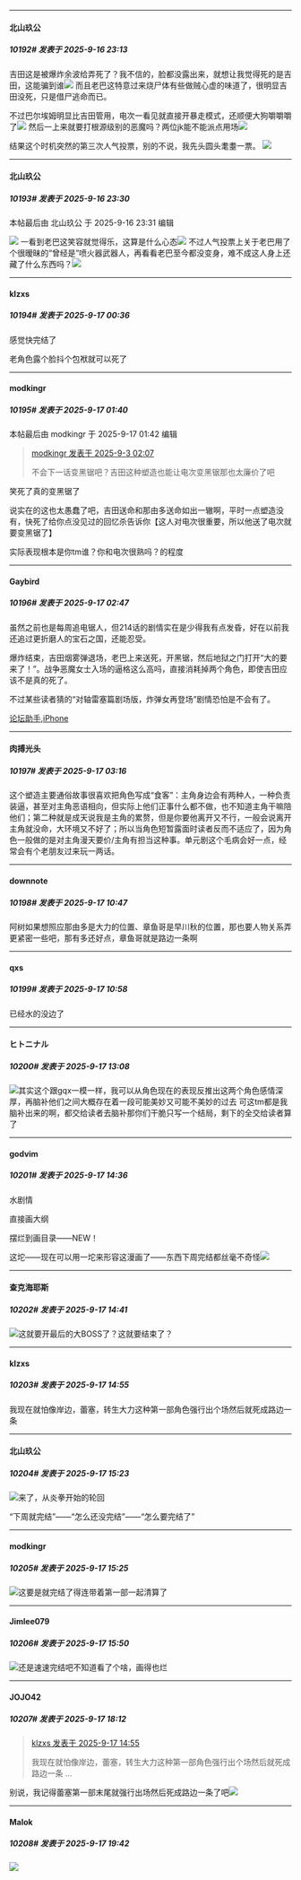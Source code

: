 ﻿
*****

####  北山玖公  
##### 10192#       发表于 2025-9-16 23:13

吉田这是被爆炸余波给弄死了？我不信的，脸都没露出来，就想让我觉得死的是吉田，这能骗到谁<img src="https://static.stage1st.com/image/smiley/face2017/035.png" referrerpolicy="no-referrer">
而且老巴这特意过来烧尸体有些做贼心虚的味道了，很明显吉田没死，只是借尸逃命而已。

不过巴尔埃姆明显比吉田管用，电次一看见就直接开暴走模式，还顺便大狗嚼嚼嚼了<img src="https://static.stage1st.com/image/smiley/face2017/067.png" referrerpolicy="no-referrer">
然后一上来就要打根源级别的恶魔吗？两位jk能不能派点用场<img src="https://static.stage1st.com/image/smiley/face2017/018.png" referrerpolicy="no-referrer">

结果这个时机突然的第三次人气投票，别的不说，我先头圆头耄耋一票。
<img src="https://p.sda1.dev/27/2f2606fba76b31c587b4e9695be6be33/image.jpg" referrerpolicy="no-referrer">


*****

####  北山玖公  
##### 10193#       发表于 2025-9-16 23:30

 本帖最后由 北山玖公 于 2025-9-16 23:31 编辑 

<img src="https://p.sda1.dev/27/d617bf0f5651d30409a6c9c613dd3aa6/image.jpg" referrerpolicy="no-referrer">
一看到老巴这笑容就觉得乐，这算是什么心态<img src="https://static.stage1st.com/image/smiley/face2017/068.png" referrerpolicy="no-referrer">
不过人气投票上关于老巴用了个很暧昧的“曾经是”喷火器武器人，再看看老巴至今都没变身，难不成这人身上还藏了什么东西吗？<img src="https://static.stage1st.com/image/smiley/face2017/040.png" referrerpolicy="no-referrer">


*****

####  klzxs  
##### 10194#       发表于 2025-9-17 00:36

感觉快完结了

老角色露个脸抖个包袱就可以死了


*****

####  modkingr  
##### 10195#       发表于 2025-9-17 01:40

 本帖最后由 modkingr 于 2025-9-17 01:42 编辑 
<blockquote><a href="httphttps://stage1st.com/2b/forum.php?mod=redirect&amp;goto=findpost&amp;pid=68360050&amp;ptid=2043244" target="_blank">modkingr 发表于 2025-9-3 02:07</a>

不会下一话变黑锯吧？吉田这种塑造也能让电次变黑锯那也太廉价了吧</blockquote>
笑死了真的变黑锯了

说实在的这也太愚蠢了吧，吉田送命和那由多送命如出一辙啊，平时一点塑造没有，快死了给你点没见过的回忆杀告诉你【这人对电次很重要，所以他送了电次就要变黑锯了】

实际表现根本是你tm谁？你和电次很熟吗？的程度


*****

####  Gaybird  
##### 10196#       发表于 2025-9-17 02:47

虽然之前也是每周追电锯人，但214话的剧情实在是少得我有点发昏，好在以前我还追过更折磨人的宝石之国，还能忍受。

爆炸结束，吉田烟雾弹退场，老巴上来送死，开黑锯，然后地狱之门打开“大的要来了！”。战争恶魔女士入场的逼格这么高吗，直接消耗掉两个角色，即使吉田应该不是真的死了。

不过某些读者猜的“对轴雷塞篇剧场版，炸弹女再登场”剧情恐怕是不会有了。

[论坛助手,iPhone](https://stage1st.com/2b//forum.php?mod=viewthread&amp;tid=2029836)


*****

####  肉搏光头  
##### 10197#       发表于 2025-9-17 03:16

这个塑造主要通俗故事很喜欢把角色写成“食客”：主角身边会有两种人，一种负责装逼，甚至对主角恶语相向，但实际上他们正事什么都不做，也不知道主角干嘛陪他们；第二种就是成天说我是主角的累赘，但是你要他离开又不行，一般会说离开主角就没命，大环境又不好了；所以当角色短暂露面时读者反而不适应了，因为角色一般做的是对主角漫天要价/主角有担当这种事。单元剧这个毛病会好一点，经常会有个老朋友过来玩一两话。


*****

####  downnote  
##### 10198#       发表于 2025-9-17 10:47

阿树如果想照应那由多是大力的位置、章鱼哥是早川秋的位置，那也要人物关系弄更紧密一些吧，那有多还好点，章鱼哥就是路边一条啊


*****

####  qxs  
##### 10199#       发表于 2025-9-17 10:58

已经水的没边了


*****

####  ヒトニナル  
##### 10200#       发表于 2025-9-17 13:08

<img src="https://static.stage1st.com/image/smiley/face2017/067.png" referrerpolicy="no-referrer">其实这个跟gqx一模一样，我可以从角色现在的表现反推出这两个角色感情深厚，再脑补他们之间大概存在着一段可能美妙又可能不美妙的过去
可这tm都是我脑补出来的啊，都交给读者去脑补那你们干脆只写一个结局，剩下的全交给读者算了


*****

####  godvim  
##### 10201#       发表于 2025-9-17 14:36

水剧情

直接画大纲

摆烂到画目录——NEW！

这坨——现在可以用一坨来形容这漫画了——东西下周完结都丝毫不奇怪<img src="https://static.stage1st.com/image/smiley/face2017/125.png" referrerpolicy="no-referrer">


*****

####  查克海耶斯  
##### 10202#       发表于 2025-9-17 14:41

<img src="https://static.stage1st.com/image/smiley/face2017/001.png" referrerpolicy="no-referrer">这就要开最后的大BOSS了？这就要结束了？


*****

####  klzxs  
##### 10203#       发表于 2025-9-17 14:55

我现在就怕像岸边，蕾塞，转生大力这种第一部角色强行出个场然后就死成路边一条


*****

####  北山玖公  
##### 10204#       发表于 2025-9-17 15:23

<img src="https://static.stage1st.com/image/smiley/face2017/067.png" referrerpolicy="no-referrer">来了，从炎拳开始的轮回

“下周就完结”——“怎么还没完结”——“怎么要完结了”

*****

####  modkingr  
##### 10205#       发表于 2025-9-17 15:25

<img src="https://static.stage1st.com/image/smiley/face2017/020.png" referrerpolicy="no-referrer">这要是就完结了得连带着第一部一起清算了


*****

####  Jimlee079  
##### 10206#       发表于 2025-9-17 15:50

<img src="https://static.stage1st.com/image/smiley/face2017/009.gif" referrerpolicy="no-referrer">还是速速完结吧不知道看了个啥，画得也烂


*****

####  JOJO42  
##### 10207#       发表于 2025-9-17 18:12

<blockquote><a href="httphttps://stage1st.com/2b/forum.php?mod=redirect&amp;goto=findpost&amp;pid=68444448&amp;ptid=2043244" target="_blank">klzxs 发表于 2025-9-17 14:55</a>

我现在就怕像岸边，蕾塞，转生大力这种第一部角色强行出个场然后就死成路边一条 ...</blockquote>
别说，我记得蕾塞第一部末尾就强行出场然后死成路边一条了吧<img src="https://static.stage1st.com/image/smiley/face2017/001.png" referrerpolicy="no-referrer">


*****

####  Malok  
##### 10208#       发表于 2025-9-17 19:42

<img src="https://static.stage1st.com/image/smiley/face2017/067.png" referrerpolicy="no-referrer">

